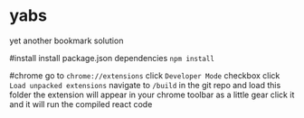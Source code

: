 # yabs
yet another bookmark solution

#install
install package.json dependencies
`npm install`

#chrome
go to `chrome://extensions`
click `Developer Mode` checkbox
click `Load unpacked extensions`
navigate to `/build` in the git repo and load this folder
the extension will appear in your chrome toolbar as a little gear
click it and it will run the compiled react code
